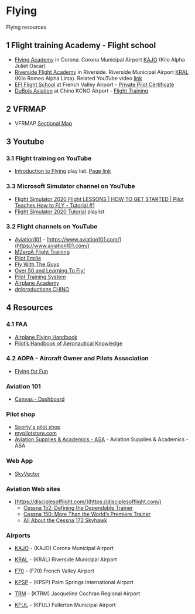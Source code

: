 # Flying

Flying resources

## 1 Flight training Academy - Flight school

* [Flying Academy](https://flycorona.com/intro-flight/) in Corona. Corona Municipal Airport [KAJO](https://airnav.com/airport/KAJO) (Kilo Alpha Juliet Oscar)
* [Riverside Flight Academy](https://riversideflightacademy.com/) in Riverside. Riverside Municipal Airport [KRAL](https://airnav.com/airport/KRAL) (Kilo Romeo Alpha Lima). Related YouTube video [link](https://www.youtube.com/watch?v=LvrPuxF-Oo0)
* [EFI Flight School](https://flyefi.com/) at French Valley Airport - [Private Pilot Certificate](https://flyefi.com/private-pilot-certificate)
* [DuBois Aviation](https://duboisaviation.com) at Chino KCNO Airport - [Flight Training](https://duboisaviation.com/flight-training/)

## 2 VFRMAP

* VFRMAP [Sectional Map](http://vfrmap.com/?type=vfrc&lat=33.898&lon=-117.602&zoom=10&api_key=763xxE1MJHyhr48DlAP2qQ)

## 3 Youtube

### 3.1 Flight training on YouTube

* [Introduction to Flying](https://www.youtube.com/playlist?list=PLdu8cMWoatm19rjgUl05Y8lSzlOUCTXp1) play list. [Page link](pilot-training-system.md)

### 3.3 Microsoft Simulator channel on YouTube

* [Flight Simulator 2020 Flight LESSONS | HOW TO GET STARTED | Pilot Teaches How to FLY - Tutorial #1](https://www.youtube.com/watch?v=GvBG7pVhRBE)
* [Flight Simulator 2020 Tutorial](https://www.youtube.com/playlist?list=PLbphwhPw2JuvwwsD-H3xoxmb4PUbCyZen) playlist

### 3.2 Flight channels on YouTube

* [Aviation101](https://www.youtube.com/channel/UCKALXb2rTLNwVgH9DHVVPLw) - [https://www.aviation101.com/](https://www.aviation101.com/)
* [MZeroA Flight Training](https://www.youtube.com/user/MzeroAFlightTraining)
* [Pilot Emilie](https://www.youtube.com/c/Pilotemilie)
* [Fly With The Guys](https://www.youtube.com/channel/UC9Yp5uS2Eobcgxuk2djYV0Q)
* [Over 50 and Learning To Fly!](https://www.youtube.com/channel/UCIa0vkfCnoOdPYriVC98COg)
* [Pilot Training System](https://www.youtube.com/channel/UC99vrs8wqlfx3WU6I967fqA)
* [Airplane Academy](https://www.youtube.com/channel/UCIrr0wpkGXyYGADTlK0xt_Q)
* [dnlproductions CHINO](https://www.youtube.com/user/dnlproduction/videos)

## 4 Resources

### 4.1 FAA

* [Airplane Flying Handbook](https://www.faa.gov/regulations_policies/handbooks_manuals/aviation/airplane_handbook/)
* [Pilot’s Handbook of Aeronautical Knowledge](https://www.faa.gov/regulations_policies/handbooks_manuals/aviation/phak/)

### 4.2 AOPA - Aircraft Owner and Pilots Association

* [Flying for Fun](https://www.aopa.org/training-and-safety/learn-to-fly/flying-for-fun)

### Aviation 101

* [Canvas - Dashboard](https://canvas.instructure.com/)

### Pilot shop

* [Sporty's pilot shop](https://www.sportys.com/)
* [mypilotstore.com](https://www.mypilotstore.com/mypilotstore/)
* [Aviation Supplies & Academics - ASA](https://www.asa2fly.com/Default.aspx) - Aviation Supplies & Academics - ASA

### Web App

* [SkyVector](https://skyvector.com/)

### Aviation Web sites

* [https://disciplesofflight.com/](https://disciplesofflight.com/)
  * [Cessna 152: Defining the Dependable Trainer](https://disciplesofflight.com/cessna-152/)
  * [Cessna 150: More Than the World’s Premiere Trainer](https://disciplesofflight.com/cessna-150-aircraft-profile/)
  * [All About the Cessna 172 Skyhawk](https://disciplesofflight.com/cessna-172-skyhawk/)
  
### Airports

* [KAJO](https://www.aopa.org/destinations/airports/KAJO/details) - (KAJO) Corona Municipal Airport
* [KRAL](https://www.aopa.org/destinations/airports/KRAL/details) - (KRAL) Riverside Municipal Airport
* [F70](https://www.aopa.org/destinations/airports/F70/details) - (F70) French Valley Airport
* [KPSP](https://www.aopa.org/destinations/airports/KPSP/details) - (KPSP) Palm Springs International Airport
* [TRM](https://www.aopa.org/destinations/airports/TRM/details) - (KTRM) Jacqueline Cochran Regional Airport

* [KFUL](https://www.aopa.org/destinations/airports/FUL/details) - (KFUL) Fullerton Municipal Airport

